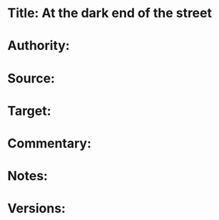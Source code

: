 # Title: At the dark end of the street

# Authority: 

# Source:

# Target:  

# Commentary:  

# Notes:  

# Versions:  